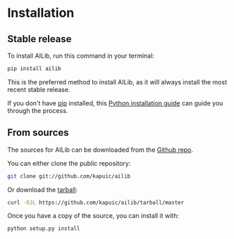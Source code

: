 # Installation

## Stable release

To install AILib, run this command in your terminal:

```sh
pip install ailib
```

This is the preferred method to install AILib, as it will always install the most recent stable release.

If you don't have [pip](https://pip.pypa.io) installed, this [Python installation guide](http://docs.python-guide.org/en/latest/starting/installation/) can guide you through the process.

## From sources

The sources for AILib can be downloaded from the [Github repo](https://github.com/kapuic/ailib).

You can either clone the public repository:

```sh
git clone git://github.com/kapuic/ailib
```

Or download the [tarball](https://github.com/kapuic/ailib/tarball/master):

```sh
curl -OJL https://github.com/kapuic/ailib/tarball/master
```

Once you have a copy of the source, you can install it with:

```sh
python setup.py install
```
